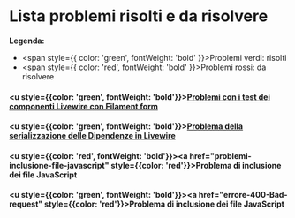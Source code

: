 # Lista problemi risolti e da risolvere

**Legenda:**
- <span style={{ color: 'green', fontWeight: 'bold' }}>Problemi verdi</span>: risolti
- <span style={{ color: 'red', fontWeight: 'bold' }}>Problemi rossi</span>: da risolvere


#### <u style={{color: 'green', fontWeight: 'bold'}}><a href="problemi-con-i-test-Livewire-filament">Problemi con i test dei componenti Livewire con Filament form</a></u>
#### <u style={{color: 'green', fontWeight: 'bold'}}><a href="serializzazione-delle-dipendenze-in-livewire">Problema della serializzazione delle Dipendenze in Livewire</a></u>
#### <u style={{color: 'red', fontWeight: 'bold'}}><a href="problemi-inclusione-file-javascript" style={{color: 'red'}}>Problema di inclusione dei file JavaScript</a></u>
#### <u style={{color: 'green', fontWeight: 'bold'}}><a href="errore-400-Bad-request" style={{color: 'red'}}>Problema di inclusione dei file JavaScript</a></u> 


